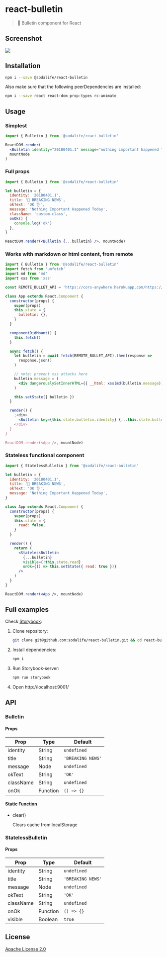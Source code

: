 # react-bulletin

> :loudspeaker: Bulletin component for React

## Screenshot

![](./_media/screenshot.png)

## Installation

```bash
npm i --save @sodalife/react-bulletin
```

Also make sure that the following peerDependencies are installed:

```bash
npm i --save react react-dom prop-types rc-animate
```

## Usage

### Simplest

```jsx
import { Bulletin } from '@sodalife/react-bulletin'

ReactDOM.render(
  <Bulletin identity="20180401.1" message="nothing important happened today" />,
  mountNode
)
```

### Full props

```jsx
import { Bulletin } from '@sodalife/react-bulletin'

let bulletin = {
  identity: '20180401.1',
  title: '🎉 BREAKING NEWS',
  okText: 'OK 👌',
  message: 'Nothing Important Happened Today',
  className: 'custom-class',
  onOk() {
    console.log('ok')
  },
}

ReactDOM.render(<Bulletin {...bulletin} />, mountNode)
```

### Works with markdown or html content, from remote

```jsx
import { Bulletin } from '@sodalife/react-bulletin'
import fetch from 'unfetch'
import md from 'md'
import xss from 'xss'

const REMOTE_BULLET_API = 'https://cors-anywhere.herokuapp.com/https://pastebin.com/raw/LWY5xHmy'

class App extends React.Component {
  constructor(props) {
    super(props)
    this.state = {
      bulletin: {},
    }
  }

  componentDidMount() {
    this.fetch()
  }

  async fetch() {
    let bulletin = await fetch(REMOTE_BULLET_API).then(response =>
      response.json()
    )

    // note: prevent xss attacks here
    bulletin.message = (
      <div dangerouslySetInnerHTML={{ __html: xss(md(bulletin.message)) }} />
    )

    this.setState({ bulletin })
  }

  render() {
    ;<div>
      <Bulletin key={this.state.bulletin.identity} {...this.state.bulletin} />
    </div>
  }
}

ReactDOM.render(<App />, mountNode)
```

### Stateless functional component

```jsx
import { StatelessBulletin } from '@sodalife/react-bulletin'

let bulletin = {
  identity: '20180401.1',
  title: '🎉 BREAKING NEWS',
  okText: 'OK 👌',
  message: 'Nothing Important Happened Today',
}

class App extends React.Component {
  constructor(props) {
    super(props)
    this.state = {
      read: false,
    }
  }

  render() {
    return (
      <StatelessBulletin
        {...bulletin}
        visible={!this.state.read}
        onOk={() => this.setState({ read: true })}
      />
    )
  }
}

ReactDOM.render(<App />, mountNode)
```

## Full examples

Check [Storybook](./storybook):

1.  Clone repository:

    ```bash
    git clone git@github.com:sodalife/react-bulletin.git && cd react-bulletin
    ```

2.  Install dependencies:

    ```bash
    npm i
    ```

3.  Run Storybook-server:

    ```bash
    npm run storybook
    ```

4.  Open http://localhost:9001/

## API

### Bulletin

#### Props

| Prop      | Type     | Default           |
| --------- | -------- | ----------------- |
| identity  | String   | `undefined`       |
| title     | String   | `'BREAKING NEWS'` |
| message   | Node     | `undefined`       |
| okText    | String   | `'OK'`            |
| className | String   | `undefined`       |
| onOk      | Function | `() => {}`        |

#### Static Function

* clear()

  Clears cache from localStorage

### StatelessBulletin

#### Props

| Prop      | Type     | Default           |
| --------- | -------- | ----------------- |
| identity  | String   | `undefined`       |
| title     | String   | `'BREAKING NEWS'` |
| message   | Node     | `undefined`       |
| okText    | String   | `'OK'`            |
| className | String   | `undefined`       |
| onOk      | Function | `() => {}`        |
| visible   | Boolean  | `true`            |

## License

[Apache License 2.0](license)
